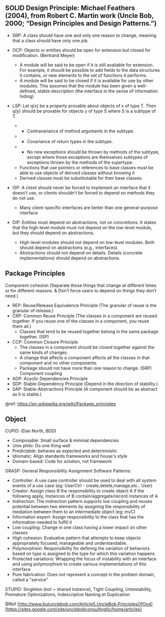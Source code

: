 ## SOLID Design Principle: Michael Feathers (2004), from Robert C. Martin work (Uncle Bob, 2000; “Design Principles and Design Patterns.”)   
* SRP: A class should have one and only one reason to change, meaning that a class should have only one job.  
* OCP: Objects or entities should be open for extension but closed for modification. (Bertrand Meyer)
  - A module will be said to be open if it is still available for extension. For example, it should be possible to add fields to the data structures it contains, or new elements to the set of functions it performs.
  - A module will be said to be closed if it is available for use by other modules. This assumes that the module has been given a well-defined, stable description (the interface in the sense of information hiding)

* LSP: Let q(x) be a property provable about objects of x of type T. Then q(y) should be provable for objects y of type S where S is a subtype of T.  
    + + Contravariance of method arguments in the subtype.
    + + Covariance of return types in the subtype.
    + + No new exceptions should be thrown by methods of the subtype, except where those exceptions are themselves subtypes of exceptions thrown by the methods of the supertype.
  - Functions that use pointers or references to base classes must be able to use objects of derived classes without knowing it
  - Derived classes must be substitutable for their base classes.
* ISP: A client should never be forced to implement an interface that it doesn’t use, or clients shouldn’t be forced to depend on methods they do not use.  
  - Many client-specific interfaces are better than one general-purpose interface
* DIP: Entities must depend on abstractions, not on concretions. It states that the high-level module must not depend on the low-level module, but they should depend on abstractions.
  - High-level modules should not depend on low-level modules. Both should depend on abstractions (e.g., interfaces).
  - Abstractions should not depend on details. Details (concrete implementations) should depend on abstractions.

## Package Principles   
Component cohesion (Separate those things that change at different times or for different reasons. & Don’t force users to depend on things they don’t need.)
- REP: Reuse/Release Equivalence Principle (The granular of reuse is the granular of release.)
- CRP: Common Reuse Principle (The classes in a component are reused together. If you reuse one of the classes in a component, you reuse them all.)
  + Classes that tend to be reused together belong in the same package together. (ISP) 
- CCP: Common Closure Principle 
  * The classes in a component should be closed together against the same kinds of changes. 
  * A change that affects a component affects all the classes in that component and no other components.
  * Package should not have more than one reason to change. (SRP)
Component coupling
- ADP: Acyclic Dependencies Principle
- SDP: Stable-Dependency Principle (Depend in the direction of stability.)
- SAP: Stable-Abstractions Principle (A component should be as abstract as it is stable.)

@ref: https://en.wikipedia.org/wiki/Package_principles

## Object
CUPID: (Dan North, BDD)   
* Composable: Small surface & minimal dependencies    
* Unix philo: Do one thing well   
* Predictable: behaves as expected and deterministic  
* Idiomatic: Align standards frameworks and house's style    
* Domain-based: Code for solution, not framework    

GRASP: General Responsibility Assignment Software Patterns: 
- Controller: A use case controller should be used to deal with all system events of a use case (eg: UserCtrl - create,delete,manage,etc.. User) 
- Creator: Assign class B the responsibility to create object A if the following apply, Instances of B contain/aggregate/record instances of A
- Indirection: The indirection pattern supports low coupling and reuses potential between two elements by assigning the responsibility of mediation between them to an intermediate object (eg: mvC)
- Information expert: Assign responsibility to the class that has the information needed to fulfill it
- Low coupling: Change in one class having a lower impact on other classes
- High cohesion: Evaluative pattern that attempts to keep objects appropriately focused, manageable and understandable.
- Polymorphism: Responsibility for defining the variation of behaviors based on type is assigned to the type for which this variation happens
- Protected variations: Wrapping the focus of instability with an interface and using polymorphism to create various implementations of this interface
- Pure fabrication: Does not represent a concept in the problem domain, called a "service"

STUPID: Singleton (not ~ shared instance), Tight Coupling, Untestability, Premature Optimizations, Indescriptive Naming et Duplication

@Ref
[http://www.butunclebob.com/ArticleS.UncleBob.PrinciplesOfOod]  
[https://sites.google.com/site/unclebobconsultingllc/home/articles]
